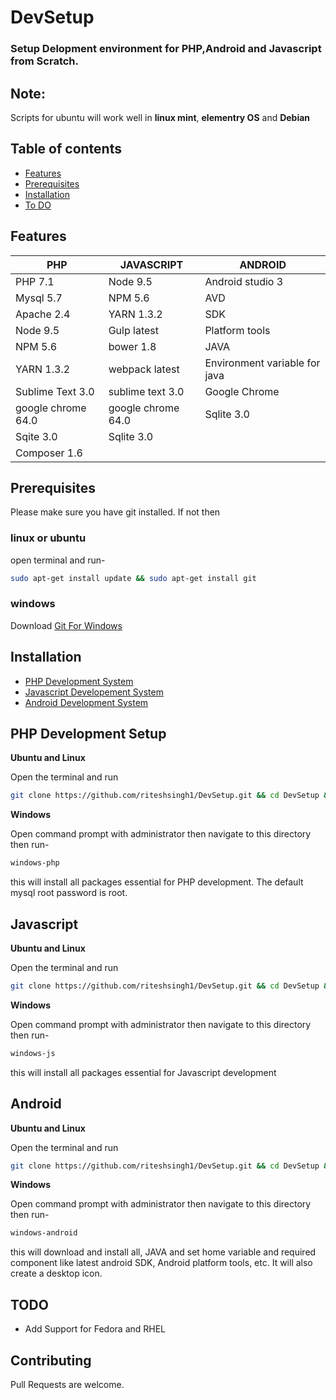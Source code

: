 # DevSetup
### Setup Delopment environment for PHP,Android and Javascript from Scratch.

## Note:
Scripts for ubuntu will work well in **linux mint**, **elementry OS** and **Debian**


## Table of contents

* [Features](#features)
* [Prerequisites](#prerequisites)
* [Installation](#installation)
* [To DO](#todo)




## Features
 

PHP 				| JAVASCRIPT   				| ANDROID
---     			| ---						| ---
PHP  7.1			| Node 9.5					| Android studio 3
Mysql  5.7			| NPM 5.6					| AVD
Apache  2.4			| YARN 1.3.2				| SDK
Node 9.5			| Gulp latest				| Platform tools
NPM  5.6			| bower 1.8					| JAVA 	
YARN 1.3.2			| webpack latest			| Environment variable for java
Sublime Text 3.0 	| sublime text 3.0			| Google Chrome
google chrome 64.0	| google chrome 64.0		| Sqlite 3.0	
Sqite 3.0			| Sqlite 3.0				|
Composer 1.6		| 							|



## Prerequisites

Please make sure you have git installed. If not then

### linux or ubuntu
open terminal and run-

```bash
sudo apt-get install update && sudo apt-get install git
```

### windows

Download [Git For Windows](https://git-scm.com/download/win)

## Installation

* [PHP Development System](#php-development-setup)
* [Javascript Developement System](#javascript)
* [Android Development System](#android)


## PHP Development Setup

**Ubuntu and Linux**

Open the terminal and run

```bash
git clone https://github.com/riteshsingh1/DevSetup.git && cd DevSetup && sh ./ubuntu-php.sh
```

**Windows**

Open command prompt with administrator then navigate to this directory then run-

```bash
windows-php
```

this will install all packages essential for PHP development. 
The default mysql root password is root.

## Javascript

**Ubuntu and Linux**

Open the terminal and run

```bash
git clone https://github.com/riteshsingh1/DevSetup.git && cd DevSetup && sh ./ubuntu-js.sh
```

**Windows**

Open command prompt with administrator then navigate to this directory then run-

```bash
windows-js
```

this will install all packages essential for Javascript development


## Android

**Ubuntu and Linux**

Open the terminal and run

```bash
git clone https://github.com/riteshsingh1/DevSetup.git && cd DevSetup && sh ./ubuntu-android.sh
```

**Windows**

Open command prompt with administrator then navigate to this directory then run-

```bash
windows-android
```

this will download and install all, JAVA and set home variable and required component like latest android SDK, Android platform tools, etc. It will also create a desktop icon.

## TODO
 - Add Support for Fedora and RHEL

## Contributing
Pull Requests are welcome.
